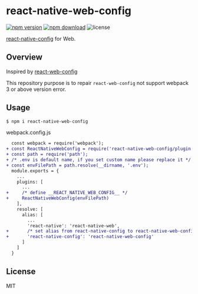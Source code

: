 # react-native-web-config

[![npm version](https://badge.fury.io/js/react-native-web-config.svg)](https://badge.fury.io/js/react-native-web-config)
[![npm download](https://img.shields.io/npm/dt/react-native-web-config)](https://www.npmjs.com/package/react-native-web-config)
![license](https://badgen.net/npm/license/react-native-web-config)

[react-native-config](https://github.com/luggit/react-native-config) for Web.

## Overview
Inspired by [react-web-config](https://github.com/tanhauhau/react-web-config)

This repository purpose is to repair `react-web-config` not support webpack 3 or above version error.

## Usage
```bash
$ npm i react-native-web-config
```

webpack.config.js
```diff
  const webpack = require('webpack');
+ const ReactNativeWebConfig = require('react-native-web-config/plugin');
+ const path = require('path');
+ /* .env is default name, if you set custom name please replace it */
+ const envFilePath = path.resolve(__dirname, '.env');
  module.exports = {
    ...
    plugins: [
      ...
+     /* define __REACT_NATIVE_WEB_CONFIG__ */
+     ReactNativeWebConfig(envFilePath)
    ],
    resolve: [
      alias: [
        ...
        'react-native': 'react-native-web',
+       /* set alias from react-native-config to react-native-web-config */
+       'react-native-config': 'react-native-web-config'
      ]
    ]
  }
```

## License
MIT
